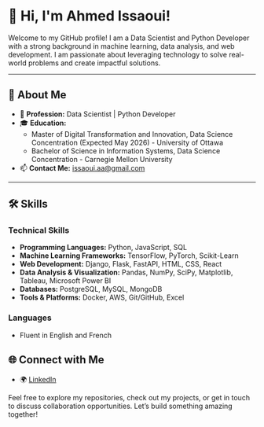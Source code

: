 # 👋 Hi, I'm Ahmed Issaoui!

Welcome to my GitHub profile! I am a Data Scientist and Python Developer with a strong background in machine learning, data analysis, and web development. I am passionate about leveraging technology to solve real-world problems and create impactful solutions.

---

## 🚀 About Me

- 💼 **Profession:** Data Scientist | Python Developer
- 🎓 **Education:** 
  - Master of Digital Transformation and Innovation, Data Science Concentration (Expected May 2026) - University of Ottawa
  - Bachelor of Science in Information Systems, Data Science Concentration - Carnegie Mellon University
- 📫 **Contact Me:** [issaoui.aa@gmail.com](mailto:issaoui.aa@gmail.com)

---

## 🛠️ Skills

### Technical Skills
- **Programming Languages:** Python, JavaScript, SQL
- **Machine Learning Frameworks:** TensorFlow, PyTorch, Scikit-Learn
- **Web Development:** Django, Flask, FastAPI, HTML, CSS, React
- **Data Analysis & Visualization:** Pandas, NumPy, SciPy, Matplotlib, Tableau, Microsoft Power BI
- **Databases:** PostgreSQL, MySQL, MongoDB
- **Tools & Platforms:** Docker, AWS, Git/GitHub, Excel

### Languages
- Fluent in English and French

## 🌐 Connect with Me

- 🌍 [LinkedIn](https://www.linkedin.com/in/ahmed-issaoui-044b4b1aa/)

Feel free to explore my repositories, check out my projects, or get in touch to discuss collaboration opportunities. Let’s build something amazing together!
